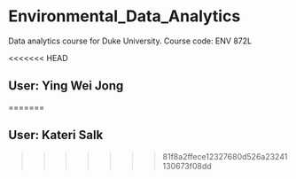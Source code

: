# Environmental_Data_Analytics
Data analytics course for Duke University. Course code: ENV 872L

<<<<<<< HEAD
## User: Ying Wei Jong
=======
## User: Kateri Salk
>>>>>>> 81f8a2ffece12327680d526a23241130673f08dd
